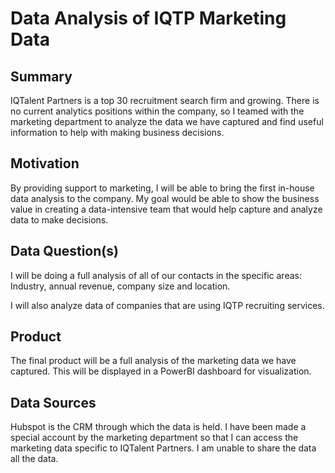 # Data Analysis of IQTP Marketing Data

## Summary

IQTalent Partners is a top 30 recruitment search firm and growing. There is no current analytics positions within the company, so I teamed with the marketing department to analyze the data we have captured and find useful information to help with making business decisions.

## Motivation

By providing support to marketing, I will be able to bring the first in-house data analysis to the company.
My goal would be able to show the business value in creating a data-intensive team that would help capture and analyze data to make decisions.

## Data Question(s)

I will be doing a full analysis of all of our contacts in the specific areas: Industry, annual revenue, company size and location.

I will also analyze data of companies that are using IQTP recruiting services.
 
## Product

The final product will be a full analysis of the marketing data we have captured. This will be displayed in a PowerBI dashboard for visualization.
 
## Data Sources

Hubspot is the CRM through which the data is held. I have been made a special account by the marketing department so that I can access the marketing data specific to IQTalent Partners. I am unable to share the data all the data.
